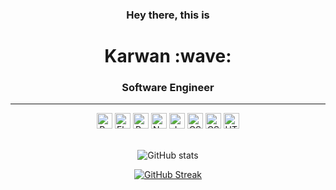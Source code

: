 <h3 align="center";> Hey there, this is</h3>


<h1 align="center";> Karwan :wave:</h1>

<h3 align="center">Software Engineer</h3>

<hr>
<div align="center">
  <img src="https://img.shields.io/badge/Python-282C34?logo=python" alt="Python logo" title="Python" height="25" />
  <img src="https://img.shields.io/badge/Flask-282C34?logo=flask" alt="Flask logo" title="Flask" height="25" />
  <img src="https://img.shields.io/badge/React-282C34?logo=react&logoColor=61DAFB" alt="React logo" title="React" height="25" />
  <img src="https://img.shields.io/badge/nodejs-282C34?logo=node.js&logoColor=green" alt="Nodejs logo" title="Nodejs" height="25" />
  <img src="https://img.shields.io/badge/JavaScript-282C34?logo=javascript&logoColor=F7DF1E" alt="JavaScript logo" title="JavaScript" height="25" />
  <img src="https://img.shields.io/badge/Sass-282C34?logo=sass&logoColor=dark-pink" alt="CSS3 logo" title="CSS3" height="25" />
  <img src="https://img.shields.io/badge/CSS3-282C34?logo=css3&logoColor=1572B6" alt="CSS3 logo" title="CSS3" height="25" />
  <img src="https://img.shields.io/badge/HTML5-282C34?logo=html5&logoColor=E34F26" alt="HTML5 logo" title="HTML5" height="25" />
</div>


</br>

  
<div align="center">

![GitHub stats](https://github-readme-stats.vercel.app/api?username=karwanm&theme=dark&show_icons=true&count_private=true)  

[![GitHub Streak](https://github-readme-streak-stats.herokuapp.com?user=karwanm&theme=dark)](https://git.io/streak-stats)
  
</div>
  
 <!-- 
</br>
<hr>
<h3 align="center">🔭 I’m currently working on</h3>
<hr>

</br>
-->

<!-- <div align="center" display="inline"> -->
<!--   <a href="https://www.linkedin.com/in/karwan-i/">
    <img src="https://img.shields.io/badge/LinkedIn-282C34?logo=linkedin&logoColor=1572B6" alt="LinkedIn logo" title="LinkedIn" height="25" />
  </a> -->
<!-- </div> -->







<!--
**KarwanM/KarwanM** is a ✨ _special_ ✨ repository because its `README.md` (this file) appears on your GitHub profile.

Here are some ideas to get you started:
- 📫 How to reach me
- 🔭 I’m currently working on ...
- 🌱 I’m currently learning ...
- 👯 I’m looking to collaborate on ...
- 🤔 I’m looking for help with ...
- 💬 Ask me about ...
- 📫 How to reach me: ...
- 😄 Pronouns: ...
- ⚡ Fun fact: ...
-->
